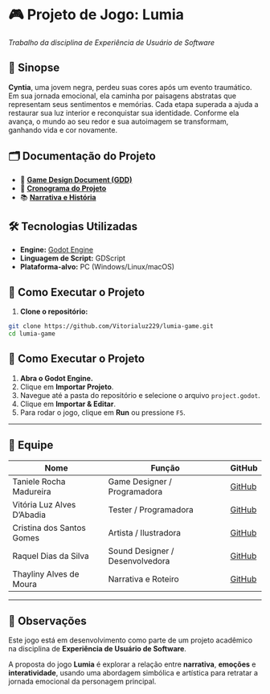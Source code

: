 # 🎮 Projeto de Jogo: Lumia  
*Trabalho da disciplina de Experiência de Usuário de Software*

## 🌟 Sinopse

**Cyntia**, uma jovem negra, perdeu suas cores após um evento traumático. Em sua jornada emocional, ela caminha por paisagens abstratas que representam seus sentimentos e memórias. Cada etapa superada a ajuda a restaurar sua luz interior e reconquistar sua identidade. Conforme ela avança, o mundo ao seu redor e sua autoimagem se transformam, ganhando vida e cor novamente.

## 🗂 Documentação do Projeto

- 📄 [**Game Design Document (GDD)**](https://docs.google.com/document/d/1ptR0WdVolw4uYp2nyQqnoTu5Jzu_6ZsUPDVUiNdDMd4/edit?usp=drive_web&ouid=107327554705740628104)  
- 📅 [**Cronograma do Projeto**](https://docs.google.com/document/d/1ANon-YUOb3siflzumJNtR15aUELw2evOc3ZaogslVrk/edit?tab=t.0)  
- 📚 [**Narrativa e História**](https://docs.google.com/document/d/15mMifRfajD5JCfZngxJtJp4ucxS-rD2taDYVlREJIxg/edit?tab=t.0)

## 🛠️ Tecnologias Utilizadas

- **Engine:** [Godot Engine](https://godotengine.org/)
- **Linguagem de Script:** GDScript
- **Plataforma-alvo:** PC (Windows/Linux/macOS)

## 🚀 Como Executar o Projeto

1. **Clone o repositório:**

```bash
git clone https://github.com/Vitorialuz229/lumia-game.git
cd lumia-game
```

## 🚀 Como Executar o Projeto

1. **Abra o Godot Engine.**
2. Clique em **Importar Projeto**.
3. Navegue até a pasta do repositório e selecione o arquivo `project.godot`.
4. Clique em **Importar & Editar**.
5. Para rodar o jogo, clique em **Run** ou pressione `F5`.

---

## 👥 Equipe

| Nome                            | Função                                   | GitHub               |
|----------------------------------|------------------------------------------|-----------------------|
| Taniele Rocha Madureira         | Game Designer / Programadora             | [GitHub](https://github.com/thaylinymoura) |
| Vitória Luz Alves D’Abadia      | Tester / Programadora                    | [GitHub](https://github.com/Vitorialuz229/) |
| Cristina dos Santos Gomes       | Artista / Ilustradora                    | [GitHub](https://github.com/username) |
| Raquel Dias da Silva            | Sound Designer / Desenvolvedora          | [GitHub](https://github.com/username) |
| Thayliny Alves de Moura         | Narrativa e Roteiro                      | [GitHub](https://github.com/TanyRM) |

---

## 📌 Observações

Este jogo está em desenvolvimento como parte de um projeto acadêmico na disciplina de **Experiência de Usuário de Software**.

A proposta do jogo **Lumia** é explorar a relação entre **narrativa**, **emoções** e **interatividade**, usando uma abordagem simbólica e artística para retratar a jornada emocional da personagem principal.
